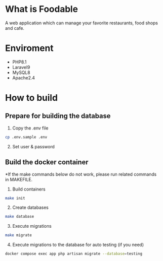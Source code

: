 # What is Foodable
A web application which can manage your favorite restaurants, food shops and cafe.

# Enviroment
- PHP8.1
- Laravel9
- MySQL8
- Apache2.4

# How to build
## Prepare for building the database
1. Copy the .env file
```bash
cp .env.sample .env
```
2. Set user & password
## Build the docker container
*If the make commands below do not work, please run related commands in MAKEFILE.
1. Build containers
```bash
make init
```
2. Create databases
```bash
make database
```
3. Execute migrations
```bash
make migrate
```
4. Execute migrations to the database for auto testing (if you need)
```bash
docker compose exec app php artisan migrate --database=testing
```
